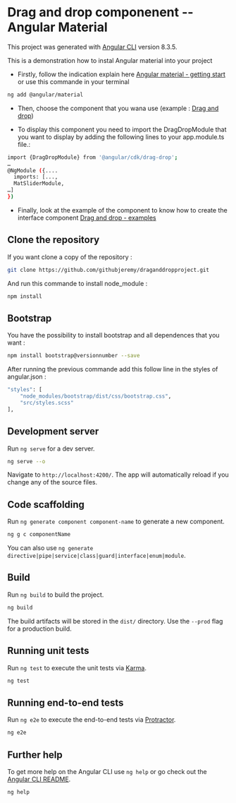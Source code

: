 # Drag and drop componenent -- Angular Material

This project was generated with [Angular CLI](https://github.com/angular/angular-cli) version 8.3.5.

This is a demonstration how to instal Angular material into your project

* Firstly, follow the indication explain here [Angular material - getting start](https://material.angular.io/guide/getting-started) or use this commande in your terminal

```bash
ng add @angular/material
```

* Then, choose the component that you wana use (example : [Drag and drop](https://material.angular.io/cdk/drag-drop/api))

* To display this component you need to import the DragDropModule that you want to display by adding the following lines to your app.module.ts file.:

```bash
import {DragDropModule} from '@angular/cdk/drag-drop';
…
@NgModule ({....
  imports: [...,
  MatSliderModule,
…]
})
```

* Finally, look at the example of the component to know how to create the interface component [Drag and drop - examples](https://material.angular.io/cdk/drag-drop/examples)

## Clone the repository

If you want clone a copy of the repository :

```bash
git clone https://github.com/githubjeremy/draganddropproject.git
```

And run this commande to install node_module :

```bash
npm install
```

## Bootstrap

You have the possibility to install bootstrap and all dependences that you want :
```bash
npm install bootstrap@versionnumber --save
```
After running the previous commande add this follow line in the styles of angular.json :
```bash
"styles": [
    "node_modules/bootstrap/dist/css/bootstrap.css",
    "src/styles.scss"
],
```

## Development server

Run `ng serve` for a dev server.
```bash
ng serve --o
```
Navigate to `http://localhost:4200/`. The app will automatically reload if you change any of the source files.

## Code scaffolding

Run `ng generate component component-name` to generate a new component.
```bash
ng g c componentName
```
You can also use `ng generate directive|pipe|service|class|guard|interface|enum|module`.

## Build

Run `ng build` to build the project.
```bash
ng build
```
The build artifacts will be stored in the `dist/` directory. Use the `--prod` flag for a production build.

## Running unit tests

Run `ng test` to execute the unit tests via [Karma](https://karma-runner.github.io).
```bash
ng test
```

## Running end-to-end tests

Run `ng e2e` to execute the end-to-end tests via [Protractor](http://www.protractortest.org/).
```bash
ng e2e
```

## Further help

To get more help on the Angular CLI use `ng help` or go check out the [Angular CLI README](https://github.com/angular/angular-cli/blob/master/README.md).
```bash
ng help
```